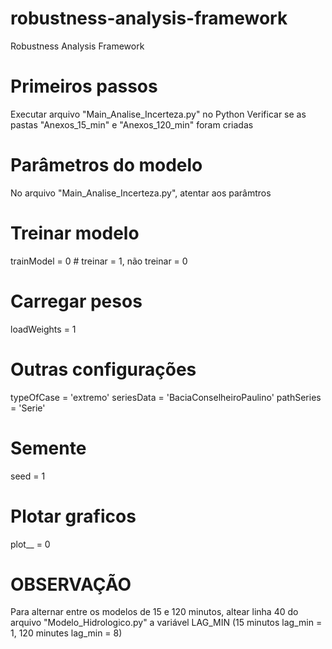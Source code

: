 # robustness-analysis-framework
Robustness Analysis Framework

# Primeiros passos
Executar arquivo "Main_Analise_Incerteza.py" no Python
Verificar se as pastas "Anexos_15_min" e "Anexos_120_min" foram criadas

#  Parâmetros do modelo
No arquivo "Main_Analise_Incerteza.py", atentar aos parâmtros

# Treinar modelo
trainModel = 0 # treinar = 1, não treinar = 0

# Carregar pesos
loadWeights = 1

# Outras configurações
typeOfCase = 'extremo'
seriesData = 'BaciaConselheiroPaulino'
pathSeries = 'Serie'

# Semente
seed = 1

# Plotar graficos
plot__ = 0

#  OBSERVAÇÃO
Para alternar entre os modelos de 15 e 120 minutos, altear linha 40 do arquivo "Modelo_Hidrologico.py" a variável LAG_MIN (15 minutos lag_min = 1, 120 minutes lag_min = 8)

